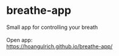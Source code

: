 # breathe-app
Small app for controlling your breath <br /> <br />
Open app: <br />
https://hoangulrich.github.io/breathe-app/

